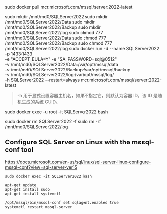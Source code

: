 sudo docker pull mcr.microsoft.com/mssql/server:2022-latest

sudo mkdir /mnt/md0/SQLServer2022
sudo mkdir /mnt/md0/SQLServer2022/Data
sudo mkdir /mnt/md0/SQLServer2022/Backup
sudo mkdir /mnt/md0/SQLServer2022/log
sudo chmod 777 /mnt/md0/SQLServer2022/Data
sudo chmod 777 /mnt/md0/SQLServer2022/Backup
sudo chmod 777 /mnt/md0/SQLServer2022/log
sudo docker run -d --name SQLServer2022 -p 1433:1433 \
    -e "ACCEPT_EULA=Y" -e "SA_PASSWORD=sql@0512" \
    -v /mnt/md0/SQLServer2022/Data:/var/opt/mssql/data \
    -v /mnt/md0/SQLServer2022/Backup:/var/opt/mssql/backup \
    -v /mnt/md0/SQLServer2022/log:/var/opt/mssql/log/ \
    -h SQLServer2022 --restart=always mcr.microsoft.com/mssql/server:2022-latest

> -h 用于显式设置容器主机名，如果不指定它，则默认为容器 ID，该 ID 是随机生成的系统 GUID。


sudo docker exec -u root -it SQLServer2022 bash


sudo docker rm SQLServer2022 -f
sudo rm -rf /mnt/md0/SQLServer2022/log

## Configure SQL Server on Linux with the mssql-conf tool
https://docs.microsoft.com/en-us/sql/linux/sql-server-linux-configure-mssql-conf?view=sql-server-ver15

```
sudo docker exec -it SQLServer2022 bash
```
```
apt-get update
apt-get install sudo
apt-get install systemctl

/opt/mssql/bin/mssql-conf set sqlagent.enabled true 
systemctl restart mssql-server
```
